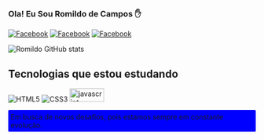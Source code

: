 ### Ola! Eu Sou Romildo de Campos ✋
[![Facebook](https://img.shields.io/badge/Facebook-1877F2?style=for-the-badge&logo=facebook&logoColor=white)](https://www.facebook.com/romildo.campos.7/)
[![Facebook](https://img.shields.io/badge/Instagram-E4405F?style=for-the-badge&logo=instagram&logoColor=white)](https://www.instagram.com/romildo.campos.7/)
[![Facebook](https://img.shields.io/badge/LinkedIn-0077B5?style=for-the-badge&logo=linkedin&logoColor=white)](https://www.linkedin.com/in/romildo-de-campos-10a04278/)

![Romildo GitHub stats](https://github-readme-stats.vercel.app/api?username=romildocampos&show_icons=true&theme=radical)

## Tecnologias que estou estudando

<span><img src="https://img.shields.io/badge/HTML5-E34F26?style=for-the-badge&logo=html5&logoColor=white" alt="HTML5"></span>
<span><img src="https://img.shields.io/badge/CSS3-1572B6?style=for-the-badge&logo=css3&logoColor=white" alt="CSS3"></span>
<span><img style=height:27px;width:70px; src="https://img.shields.io/badge/JavaScript-F7DF1E?style=for-the-badge&logo=javascript&logoColor=black" alt="javascript"></span>

<p style=background:blue;padding:3px;border-radius:2px;padding:5px;>Em busca de novos desafios, pois estamos sempre em constante evolução.</p>

<!---
romildocampos/romildocampos is a ✨ special ✨ repository because its `README.md` (this file) appears on your GitHub profile.
You can click the Preview link to take a look at your changes.
--->
